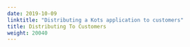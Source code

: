 ```yaml
---
date: 2019-10-09
linktitle: "Distributing a Kots application to customers"
title: Distributing To Customers
weight: 20040
---
```

